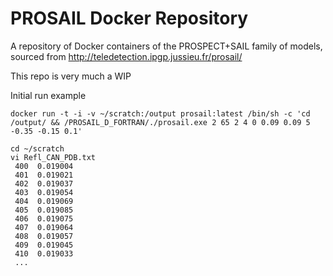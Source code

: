 # PROSAIL Docker Repository
A repository of Docker containers of the PROSPECT+SAIL family of models, sourced from http://teledetection.ipgp.jussieu.fr/prosail/

This repo is very much a WIP


Initial run example
```
docker run -t -i -v ~/scratch:/output prosail:latest /bin/sh -c 'cd /output/ && /PROSAIL_D_FORTRAN/./prosail.exe 2 65 2 4 0 0.09 0.09 5 -0.35 -0.15 0.1'
```

```
cd ~/scratch
vi Refl_CAN_PDB.txt
 400  0.019004
 401  0.019021
 402  0.019037
 403  0.019054
 404  0.019069
 405  0.019085
 406  0.019075
 407  0.019064
 408  0.019057
 409  0.019045
 410  0.019033
 ...
 ```
